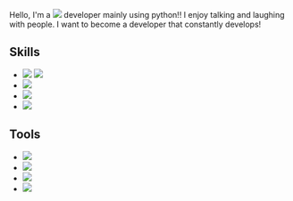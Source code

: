 Hello, I'm a <img src="https://img.shields.io/badge/Backend-3DDC84?style=flat-square&logo=Backend&logoColor=white" size="10px"/> developer mainly using python!!
I enjoy talking and laughing with people.
I want to become a developer that constantly develops!

## Skills
* <img src="https://img.shields.io/badge/Flask-000000?style=flat-square&logo=Flask&logoColor=white"/> <img src="https://img.shields.io/badge/MySQL-4479A1?style=flat-square&logo=MySQL&logoColor=white"/>
* <img src="https://img.shields.io/badge/React-61DAFB?style=flat-square&logo=React&logoColor=black"/>
* <img src="https://img.shields.io/badge/Azure-0078D4?style=flat-square&logo=Microsoft Azure&logoColor=white"/>
* <img src="https://img.shields.io/badge/Java-007396?style=flat-square&logo=Java&logoColor=white"/>

## Tools
* <img src="https://img.shields.io/badge/Anaconda-44A833?style=flat-square&logo=Anaconda&logoColor=white"/>
* <img src="https://img.shields.io/badge/Postman-FF6C37?style=flat-square&logo=Postman&logoColor=white"/>
* <img src="https://img.shields.io/badge/Jupyter-F37626?style=flat-square&logo=Jupyter&logoColor=white"/>
* <img src="https://img.shields.io/badge/Google Colab-F9AB00?style=flat-square&logo=Google Colab&logoColor=white"/>

